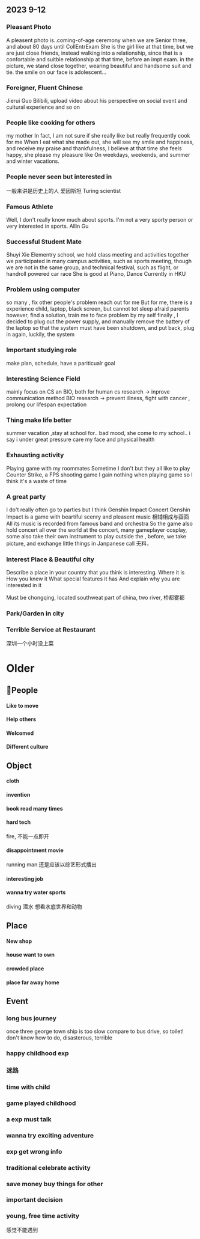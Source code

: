 ## 2023 9-12
### Pleasant Photo
A pleasent photo is..coming-of-age ceremony when we are Senior three, and about 80 days until CollEntrExam
She is the girl like at that time, but we are just close friends, instead walking into a relationship, since that is a confortable and suitble relationship at that time, before an impt exam.
in the picture, we stand close together, wearing beautiful and handsome suit and tie.
the smile on our face is adolescent...

### Foreigner, Fluent Chinese
Jierui Guo
Bilibili, upload video about his perspective on social event and cultural experience and so on

### People like cooking for others
my mother
In fact, I am not sure if she really like
but really frequently cook for me
When I eat what she made out, she will see my smile and happiness, and receive my praise and thankfulness,
I believe at that time she feels happy, she please my pleasure
like
On weekdays, weekends, and summer and winter vacations.

### People never seen but interested in
一般来讲是历史上的人 爱因斯坦 Turing 
scientist

### Famous Athlete
Well, I don't really know much about sports. I'm not a very sporty person or very interested in sports.
Allin Gu

### Successful Student Mate
Shuyi Xie
Elementry school, we hold class meeting and activities together
we participated in many campus activities, such as sports meeting, though we are not in the same group, and technical festival, such as flight, or handroll powered car race
She is good at Piano, Dance
Currently in HKU

### Problem using computer
so many , fix other people's problem
reach out for me
But for me, there is a experience
child, laptop, black screen, but cannot tot sleep
afraid parents
however,
find a solution, train me to face problem by my self
finally , I decided to plug out the power supply, and manually remove the battery of the laptop
so that the system must have been shutdown, and put back, plug in again, luckily, the system

### Important studying role
make plan, schedule, have a pariticualr goal

### Interesting Science Field
mainly focus on CS an BIO, both for human
cs research -> inprove communication method
BIO research -> prevent illness, fight with cancer , prolong our lifespan expectation

### Thing make life better
summer vacation ,stay at school for..
bad mood, she come to my school..
i say i under great pressure
care my face and physical health

### Exhausting activity
Playing game with my roommates
Sometime I don't but they all like to play Counter Strike, a FPS shooting game
I gain nothing when playing game so I think it's a waste of time

### A great party
I do't really often go to parties
but I think Genshin Impact Concert
Genshin Impact is a game with beartiful scenry and pleasent music 相辅相成与画面
All its music is recorded from famous band and orchestra
So the game also hold concert all over the world
at the concert, many gameplayer cosplay, some also take their own instrument to play outside the , before, we take picture, and exchange little things in Janpanese call 无料，

### Interest Place & Beautiful city
Describe a place in your country that you think is interesting.
Where it is
How you knew it
What special features it has
And explain why you are interested in it

Must be chongqing, located southweat part of china, two river, 桥都雾都

### Park/Garden in city


### Terrible Service at Restaurant
深圳一个小时没上菜

# Older
## People
#### Like to move

#### Help others

#### Welcomed

#### Different culture

## Object
#### cloth

#### invention
#### book read many times

#### hard tech
fire, 不能一点即开

#### disappointment movie
running man
还是应该以综艺形式播出
#### interesting job

#### wanna try water sports
diving 潜水 想看水底世界和动物

## Place

#### New shop

#### house want to own

#### crowded place

#### place far away home


## Event
### long bus journey
once three george town
ship is too slow compare to bus drive, so
toilet! don't know how to do, disasterous, terrible
### happy childhood exp

### 迷路

### time with child


### game played childhood

### a exp must talk

### wanna try exciting adventure

### exp get wrong info

### traditional celebrate activity

### save money buy things for other


### important decision


### young, free time activity
感觉不能遇到
